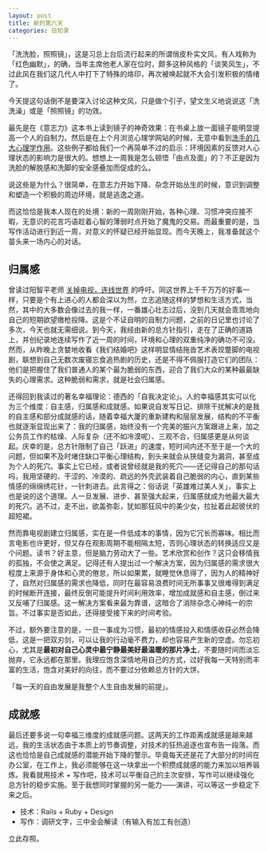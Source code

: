 ```yaml
---
layout: post
title: 新的第六天
categories: 日知录
---
```



「洗洗脸，照照镜」，这是习总上台后流行起来的所谓俏皮朴实文风，有人戏称为「红色幽默」，的确，当年主席他老人家在位时，颇多这种风格的「谈笑风生」，不过此风在我们这几代人中打下了特殊的烙印，再次被唤起就不大会引发积极的情绪了。

今天提这句话倒不是要深入讨论这种文风，只是做个引子，望文生义地说说这「洗洗澡」或是「照照镜」的功效。

最先是在《意志力》这本书上读到镜子的神奇效果：在书桌上放一面镜子能明显提高一个人的自制力。然后是在上个月浏览心理学网站的时候，无意中看到[洗手的几大心理学作用](http://www.spring.org.uk/2013/10/6-purely-psychological-effects-of-washing-your-hands.php)。这些例子都给我们一个再简单不过的启示：环境因素的反馈对人心理状态的影响力是很大的。想想上一周我是怎么顿悟「由点及面」的？不正是因为洗脸的解脱感和洗脚的安全感叠加而促成的么。

说这些是为什么？很简单，在意志力开始下降、杂念开始丛生的时候，意识到调整和塑造一个积极的周边环境，就是逃逸之道。

而这恰恰是我本人现在的处境：新的一周刚刚开始，各种心理、习惯冲突应接不暇，无意识的花言巧语趁着心智的薄弱时点开始了魔鬼的交易。而最重要的是，当写作活动进行到近一周，对意义的怀疑已经开始显现。而今天晚上，我准备就这个苗头来一场内心的对话。

## 归属感
曾读过阳智平老师 [关掉电视，连线世界](http://www.yangzhiping.com/psy/tv.html) 的呼吁。同这世界上千千万万的好事一样，只要是个有上进心的人都会深以为然，立志追随这样的梦想和生活方式，当然，其中的大多数会像过去的我一样，一番雄心壮志过后，没到几天就会乖乖地向自己的短期欲望缴枪投降。这是个不证自明的自制力问题，之前的日记里也讨论了多次，今天也就无需细说。到今天，我经由新的总方针指引，走在了正确的道路上，并创纪录地连续写作了近一周的时间，环境和心理的双重纯净的确功不可没。然而，从昨晚上贪婪地收看《我们结婚吧》这样明显情结拖沓艺术表现蹩脚的电视剧，联想到自己无数次废寝忘食追热剧的历史，还是不得不佩服打造它们的团队：他们是把握住了我们普通人的某个最为脆弱的东西，迎合了我们大众的某种最最缺失的心理需求。这种脆弱和需求，就是社会归属感。

还得回到我读过的著名幸福理论：德西的「自我决定论」。人的幸福感其实可以化为三个维度：自主感，归属感和成就感。如果说自发写日记、排除干扰解决的是我的自主感和部分成就感的话，随着幸福大厦的重新建构和层层发展，结构的不平衡也就逐渐显现出来了：我的归属感，始终没有一个完美的振兴方案跟进上来，加之公务员工作的枯燥、人际复杂（还不如冷漠呢）、三观不合，归属感更是从何谈起。庆幸的是，总方针限制了自己「跃进」的速度，短时间内还不至于是一个大的问题，但如果不及时堵住缺口平衡心理结构，到头来就会从狭缝变为漏洞，甚至成为个人的死穴。事实上它已经，或者说曾经就是我的死穴——还记得自己的那句话吗，我用坚硬的、干涩的、冷漠的、疏远的外壳武装着自己脆弱的内心，直到某些情感的绵绵绣花针，一针刺进去。此言得之：俗话说「英雄难过美人关」，事实上也是说的这个道理。人一旦发展、进步、甚至强大起来，归属感就成为他最大最大的死穴。逃不过，走不出，欲盖弥彰，犹如那狂风中的美少女，拉扯着此起彼伏的超短裙。

然而靠电视剧建立归属感，实在是一件低成本的事情，因为它冗长而寡味。相比而言电影也许更好，但又存在观影周期不能相隔太短，否则心理状态的转换适应又是个问题。读书？好主意，但是脑力劳动大了一些。艺术欣赏和创作？这只会移情我的孤独，不会使之满足。记得还有人提出过一个解决方案，因为归属感的需求很大程度上来源于身体和心灵的倦怠，所以如果累，就睡觉休息得了，因为人的精神好了，自然对归属感的需求也降低，同时在最容易浪费时间无所事事又很难得到满足的时候断开连接，最终反倒可能提升时间利用效率，增加成就感和自主感，倒过来又反哺了归属感。这一解决方案看来最为靠谱，这暗合了消除杂念心神纯一的宗旨。不过事实是否如此，还得接受接下来的时间考验。

不过，额外要注意的是，一旦一事成为习惯，最初的情感投入和情感收获必然会降低，这是一把双刃剑，可以让我的行动毫不费力，却也容易产生新的空虚。勿忘初心，尤其是**最初对自己心灵中最宁静最美好最温暖的那片净土**，不要随时间而淡忘抛弃，它永远都在那里。我理应饱含深情地用自己的方式，过好我每一天特别而丰富的生活，饱含对美好的向往，而不要过分依赖总方针的大饼。

「每一天的自由发展是我整个人生自由发展的前提」。

## 成就感

最后还要多说一句幸福三维度的成就感问题。这两天的工作距离成就感是越来越远，我的生活状态由于本质上的节奏调整，对技术的狂热追逐也宣布告一段落。而这也恰恰是自己成就感的潜能开始下降的警示。毕竟每天还是花了大部分的时间在办公室，在工作上，我必须能够在这一块拿出一个积攒成就感的能力来加以培养锻炼。我看就用技术 + 写作吧，技术可以平衡自己的主次安排，写作可以继续强化总方针的稳步实施。至于我想同时掌握的另一能力——演讲，可以等这一步稳定下来之后。

- 技术：Rails + Ruby + Design
- 写作：调研文字，三中全会解读（有输入有加工有创造）

立此存照。
